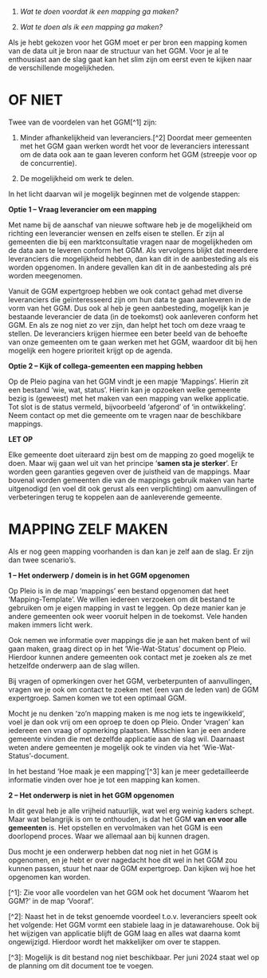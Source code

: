 1. *Wat te doen voordat ik een mapping ga maken?*

1. *Wat te doen als ik een mapping ga maken?*

Als je hebt gekozen voor het GGM moet er per bron een mapping komen van de data uit je bron naar de structuur van het GGM. Voor je al te enthousiast aan de slag gaat kan het slim zijn om eerst even te kijken naar de verschillende mogelijkheden.

# OF NIET

Twee van de voordelen van het GGM[^1] zijn:

1. Minder afhankelijkheid van leveranciers.[^2] Doordat meer gemeenten met het GGM gaan werken wordt het voor de leveranciers interessant om de data ook aan te gaan leveren conform het GGM (streepje voor op de concurrentie).

1. De mogelijkheid om werk te delen.

In het licht daarvan wil je mogelijk beginnen met de volgende stappen:

**Optie 1 – Vraag leverancier om een mapping**

Met name bij de aanschaf van nieuwe software heb je de mogelijkheid om richting een leverancier wensen en zelfs eisen te stellen. Er zijn al gemeenten die bij een marktconsultatie vragen naar de mogelijkheden om de data aan te leveren conform het GGM. Als vervolgens blijkt dat meerdere leveranciers die mogelijkheid hebben, dan kan dit in de aanbesteding als eis worden opgenomen. In andere gevallen kan dit in de aanbesteding als pré worden meegenomen.

Vanuit de GGM expertgroep hebben we ook contact gehad met diverse leveranciers die geïnteresseerd zijn om hun data te gaan aanleveren in de vorm van het GGM. Dus ook al heb je geen aanbesteding, mogelijk kan je bestaande leverancier de data (in de toekomst) ook aanleveren conform het GGM. En als ze nog niet zo ver zijn, dan helpt het toch om deze vraag te stellen. De leveranciers krijgen hiermee een beter beeld van de behoefte van onze gemeenten om te gaan werken met het GGM, waardoor dit bij hen mogelijk een hogere prioriteit krijgt op de agenda.

**Optie 2 – Kijk of collega-gemeenten een mapping hebben**

Op de Pleio pagina van het GGM vindt je een mapje ‘Mappings’. Hierin zit een bestand ‘wie, wat, status’. Hierin kan je opzoeken welke gemeente bezig is (geweest) met het maken van een mapping van welke applicatie. Tot slot is de status vermeld, bijvoorbeeld ‘afgerond’ of ‘in ontwikkeling’. Neem contact op met die gemeente om te vragen naar de beschikbare mappings.

**LET OP**

Elke gemeente doet uiteraard zijn best om de mapping zo goed mogelijk te doen. Maar wij gaan wel uit van het principe ‘**samen sta je sterker**’. Er worden geen garanties gegeven over de juistheid van de mappings. Maar bovenal worden gemeenten die van de mappings gebruik maken van harte uitgenodigd (en voel dit ook gerust als een verplichting) om aanvullingen of verbeteringen terug te koppelen aan de aanleverende gemeente.

# MAPPING ZELF MAKEN

Als er nog geen mapping voorhanden is dan kan je zelf aan de slag. Er zijn dan twee scenario’s.

**1 – Het onderwerp / domein is in het GGM opgenomen**

Op Pleio is in de map ‘mappings’ een bestand opgenomen dat heet ‘Mapping-Template’. We willen iedereen verzoeken om dit bestand te gebruiken om je eigen mapping in vast te leggen. Op deze manier kan je andere gemeenten ook weer vooruit helpen in de toekomst. Vele handen maken immers licht werk.

Ook nemen we informatie over mappings die je aan het maken bent of wil gaan maken, graag direct op in het ‘Wie-Wat-Status’ document op Pleio. Hierdoor kunnen andere gemeenten ook contact met je zoeken als ze met hetzelfde onderwerp aan de slag willen.

Bij vragen of opmerkingen over het GGM, verbeterpunten of aanvullingen, vragen we je ook om contact te zoeken met (een van de leden van) de GGM expertgroep. Samen komen we tot een optimaal GGM.

Mocht je nu denken ‘zo’n mapping maken is me nog iets te ingewikkeld’, voel je dan ook vrij om een oproep te doen op Pleio. Onder ‘vragen’ kan iedereen een vraag of opmerking plaatsen. Misschien kan je een andere gemeente vinden die met dezelfde applicatie aan de slag wil. Daarnaast weten andere gemeenten je mogelijk ook te vinden via het ‘Wie-Wat-Status’-document.

In het bestand ‘Hoe maak je een mapping’[^3] kan je meer gedetailleerde informatie vinden over hoe je tot een mapping kan komen.

**2 – Het onderwerp is niet in het GGM opgenomen**

In dit geval heb je alle vrijheid natuurlijk, wat wel erg weinig kaders schept. Maar wat belangrijk is om te onthouden, is dat het GGM **van en voor alle gemeenten** is. Het opstellen en vervolmaken van het GGM is een doorlopend proces. Waar we allemaal aan bij kunnen dragen.

Dus mocht je een onderwerp hebben dat nog niet in het GGM is opgenomen, en je hebt er over nagedacht hoe dit wel in het GGM zou kunnen passen, stuur het naar de GGM expertgroep. Dan kijken wij hoe het opgenomen kan worden.

\[^1\]: Zie voor alle voordelen van het GGM ook het document ‘Waarom het GGM?’ in de map ‘Vooraf’.

\[^2\]: Naast het in de tekst genoemde voordeel t.o.v. leveranciers speelt ook het volgende: Het GGM vormt een stabiele laag in je datawarehouse. Ook bij het wijzigen van applicatie blijft de GGM laag en alles wat daarna komt ongewijzigd. Hierdoor wordt het makkelijker om over te stappen.

\[^3\]: Mogelijk is dit bestand nog niet beschikbaar. Per juni 2024 staat wel op de planning om dit document toe te voegen.

